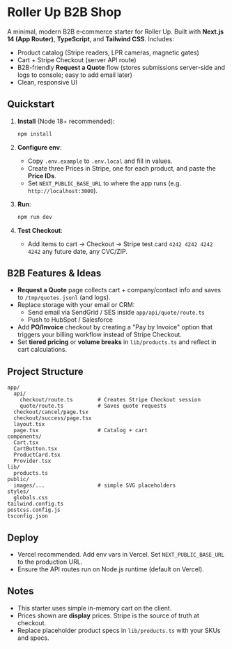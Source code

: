 # Roller Up B2B Shop

A minimal, modern B2B e‑commerce starter for Roller Up. Built with **Next.js 14 (App Router)**, **TypeScript**, and **Tailwind CSS**. 
Includes:
- Product catalog (Stripe readers, LPR cameras, magnetic gates)
- Cart + Stripe Checkout (server API route)
- B2B-friendly **Request a Quote** flow (stores submissions server-side and logs to console; easy to add email later)
- Clean, responsive UI

## Quickstart

1. **Install** (Node 18+ recommended):
   ```bash
   npm install
   ```

2. **Configure env**:
   - Copy `.env.example` to `.env.local` and fill in values.
   - Create three Prices in Stripe, one for each product, and paste the **Price IDs**.
   - Set `NEXT_PUBLIC_BASE_URL` to where the app runs (e.g. `http://localhost:3000`).

3. **Run**:
   ```bash
   npm run dev
   ```

4. **Test Checkout**:
   - Add items to cart → Checkout → Stripe test card `4242 4242 4242 4242` any future date, any CVC/ZIP.

## B2B Features & Ideas
- **Request a Quote** page collects cart + company/contact info and saves to `/tmp/quotes.jsonl` (and logs). 
- Replace storage with your email or CRM:
  - Send email via SendGrid / SES inside `app/api/quote/route.ts`
  - Push to HubSpot / Salesforce
- Add **PO/Invoice** checkout by creating a "Pay by Invoice" option that triggers your billing workflow instead of Stripe Checkout.
- Set **tiered pricing** or **volume breaks** in `lib/products.ts` and reflect in cart calculations.

## Project Structure
```
app/
  api/
    checkout/route.ts        # Creates Stripe Checkout session
    quote/route.ts           # Saves quote requests
  checkout/cancel/page.tsx
  checkout/success/page.tsx
  layout.tsx
  page.tsx                   # Catalog + cart
components/
  Cart.tsx
  CartButton.tsx
  ProductCard.tsx
  Provider.tsx
lib/
  products.ts
public/
  images/...                 # simple SVG placeholders
styles/
  globals.css
tailwind.config.ts
postcss.config.js
tsconfig.json
```

## Deploy
- Vercel recommended. Add env vars in Vercel. Set `NEXT_PUBLIC_BASE_URL` to the production URL.
- Ensure the API routes run on Node.js runtime (default on Vercel).

## Notes
- This starter uses simple in-memory cart on the client.
- Prices shown are **display** prices. Stripe is the source of truth at checkout.
- Replace placeholder product specs in `lib/products.ts` with your SKUs and specs.
